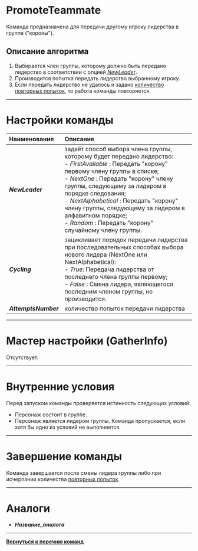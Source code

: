 # **PromoteTeammate**

Команда предназначена для передачи другому игроку лидерства в группе ("короны").

## **Описание алгоритма**

1. Выбирается член группы, которому должно быть передано лидерство в соответствии с опцией [*NewLeader*](#ref-NewLeader).
2. Производится попытка передать лидерство выбранному игроку. 
3. Если передать лидерство не удалось и задано [количество повторных попыток](#ref-AttemptsNumber), то работа команды повторяется.

---

# **Настройки команды**

| **Наименование** | **Описание** 
|:-----------------|:-------------
|<a name ="ref-NewLeader">***NewLeader***</a> | задаёт способ выбора члена группы, которому будет передано лидерство:<br/>- *FirstAvailable* : Передать "корону" первому члену группы в списке;<br/>- *NextOne* : Передать "корону"  члену группы, следующему за лидером в порядке следования;<br/>- *NextAlphabetical* : Передать "корону" члену группы, следующему за лидером в алфавитном порядке;<br/>- *Random* : Передать "корону" случайному члену группы.
|<a name ="ref-Cycling">***Cycling***</a> | зацикливает порядок передачи лидерства при последовательных способах выбора нового лидера (NextOne или NextAlphabetical):<br/>- *True*: Передача лидерства от последнего члена группы первому;<br/>- *False* : Смена лидера, являющегося последним членом группы, не производится.
|<a name ="ref-AttemptsNumber">***AttemptsNumber***</a> | количество попыток передачи лидерства
---

# **Мастер настройки (GatherInfo)**
Отсутствует.

---

# **Внутренние условия**
Перед запуском команды проверяется истинность следующих условий:
- Персонаж состоит в группе.
- Персонаж является лидером группы.
Команда пропускается, если хотя бы одно из условий не выполняется.

---

# **Завершение команды**

Команда завершается после смены лидера группы либо при исчерпании количества [повторных попыток](#ref-AttemptsNumber).

---

# **Аналоги**

- ***Название_аналога***

---

[**Вернуться к перечню команд**](../EntityTools-QuesterExtensions-RU.md)